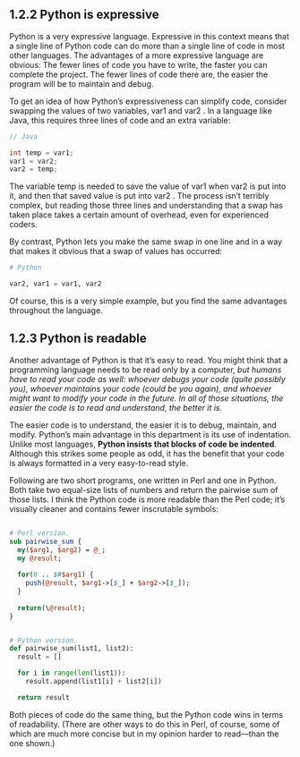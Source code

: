 ## 1.2.2 Python is expressive

Python is a very expressive language. Expressive in this context means that a single line of Python code can do more than a single line of code in most other languages. The advantages of a more expressive language are obvious: The fewer lines of code you have to write, the faster you can complete the project. The fewer lines of code there are, the easier the program will be to maintain and debug.

To get an idea of how Python’s expressiveness can simplify code, consider swapping the values of two variables, var1 and var2 . In a language like Java, this requires three lines of code and an extra variable:

```java
// Java

int temp = var1;
var1 = var2;
var2 = temp;

```

The variable temp is needed to save the value of var1 when var2 is put into it, and then that saved value is put into var2 . The process isn’t terribly complex, but reading those three lines and understanding that a swap has taken place takes a certain amount of overhead, even for experienced coders.

By contrast, Python lets you make the same swap in one line and in a way that makes it obvious that a swap of values has occurred:

``` Python
# Python

var2, var1 = var1, var2

```

Of course, this is a very simple example, but you find the same advantages throughout the language.

## 1.2.3 Python is readable

Another advantage of Python is that it’s easy to read. You might think that a programming language needs to be read only by a computer, *but humans have to read your code as well: whoever debugs your code (quite possibly you), whoever maintains your code (could be you again), and whoever might want to modify your code in the future. In all of those situations, the easier the code is to read and understand, the better it is.*

The easier code is to understand, the easier it is to debug, maintain, and modify. Python’s main advantage in this department is its use of indentation. Unlike most languages, **Python insists that blocks of code be indented**. Although this strikes some people as odd, it has the benefit that your code is always formatted in a very easy-to-read style.

Following are two short programs, one written in Perl and one in Python. Both take two equal-size lists of numbers and return the pairwise sum of those lists. I think the Python code is more readable than the Perl code; it’s visually cleaner and contains fewer inscrutable symbols:

``` Perl

# Perl version.
sub pairwise_sum {
  my($arg1, $arg2) = @_;
  my @result;
  
  for(0 .. $#$arg1) {
    push(@result, $arg1->[$_] + $arg2->[$_]);
  }
  
  return(\@result);
}

```

``` Python

# Python version.
def pairwise_sum(list1, list2):
  result = []

  for i in range(len(list1)):
    result.append(list1[i] + list2[i])

  return result

```

Both pieces of code do the same thing, but the Python code wins in terms of readability. (There are other ways to do this in Perl, of course, some of which are much more concise but in my opinion harder to read—than the one shown.)